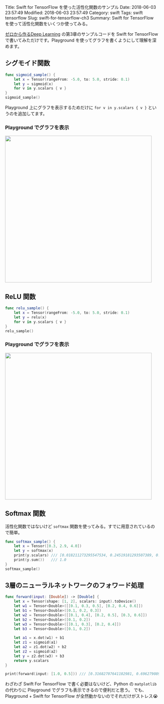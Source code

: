 Title: Swift for TensorFlow を使った活性化関数のサンプル
Date: 2018-06-03 23:57:49
Modified: 2018-06-03 23:57:49
Category: swift
Tags: swift tensorflow
Slug: swift-for-tensorflow-ch3
Summary: Swift for TensorFlow を使って活性化関数をいくつか使ってみる。

[ゼロから作るDeep Learning](https://www.oreilly.co.jp/books/9784873117584/) の第3章のサンプルコードを Swift for TensorFlow で書いてみただけです。Playground を使ってグラフを書くようにして理解を深めます。


## シグモイド関数

```swift
func sigmoid_sample() {
    let x = Tensor(rangeFrom: -5.0, to: 5.0, stride: 0.1)
    let y = sigmoid(x)
    for v in y.scalars { v }
}
sigmoid_sample()
```

Playground 上にグラフを表示するためだけに `for v in y.scalars { v }` というのを追加してます。

### Playground でグラフを表示

<img src="{attach}images/sigmoid-graph.jpg" width=480>

## ReLU 関数

```swift
func relu_sample() {
    let x = Tensor(rangeFrom: -5.0, to: 5.0, stride: 0.1)
    let y = relu(x)
    for v in y.scalars { v }
}
relu_sample()
```

### Playground でグラフを表示

<img src="{attach}images/relu-graph.jpg" width=480>

## Softmax 関数

活性化関数ではないけど `softmax` 関数を使ってみる。すでに用意されているので簡単。

```swift
func softmax_sample() {
    let x = Tensor([0.3, 2.9, 4.0])
    let y = softmax(x)
    print(y.scalars) /// [0.018211273295547534, 0.24519181293507389, 0.73659691376937853]
    print(y.sum())   /// 1.0
}
softmax_sample()
```


## 3層のニューラルネットワークのフォワード処理

```swift
func forward(input: [Double]) -> [Double] {
    let x = Tensor(shape: [1, 2], scalars: input).toDevice()
    let w1 = Tensor<Double>([[0.1, 0.3, 0.5], [0.2, 0.4, 0.6]])
    let b1 = Tensor<Double>([0.1, 0.2, 0.3])
    let w2 = Tensor<Double>([[0.1, 0.4], [0.2, 0.5], [0.3, 0.6]])
    let b2 = Tensor<Double>([0.1, 0.2])
    let w3 = Tensor<Double>([[0.1, 0.3], [0.2, 0.4]])
    let b3 = Tensor<Double>([0.1, 0.2])
    
    let a1 = x.dot(w1) + b1
    let z1 = sigmoid(a1)
    let a2 = z1.dot(w2) + b2
    let z2 = sigmoid(a2)
    let y = z2.dot(w3) + b3
    return y.scalars
}

print(forward(input: [1.0, 0.5])) /// [0.31682707641102981, 0.69627908986196685]
```

わざわざ Swift For TensorFlow で書く必要はないけど、Python の `matplotlib` の代わりに Playground でグラフも表示できるので便利だと思う。
でも、Playground + Swift for TensorFlow が全然動かないのでそれだけがストレス😭
